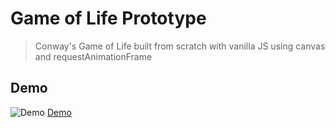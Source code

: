 # Game of Life Prototype

> Conway's Game of Life built from scratch with vanilla JS using canvas and requestAnimationFrame

## Demo

![Demo](https://ntropy.space/gameoflife/demo.gif)
[Demo](https://ntropy.space/gameoflife)
